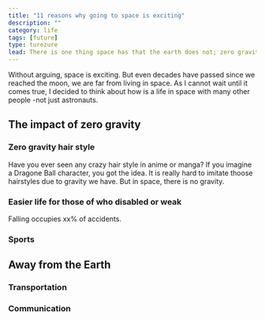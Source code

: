 ```yaml
---
title: "11 reasons why going to space is exciting"
description: ""
category: life
tags: [future]
type: turezure
lead: There is one thing space has that the earth does not; zero gravity.
---
```

Without arguing, space is exciting. But even decades have passed since we reached the moon, we are far from living in space. As I cannot wait until it comes true, I decided to think about how is a life in space with many other people -not just astronauts.

<!-- more -->
## The impact of zero gravity

### Zero gravity hair style

Have you ever seen any crazy hair style in anime or manga? If you imagine a Dragone Ball character, you got the idea. It is really hard to imitate thoose hairstyles due to gravity we have. But in space, there is no gravity.

### Easier life for those of who disabled or weak

Falling occupies xx% of accidents.

### Sports

## Away from the Earth

### Transportation

### Communication




